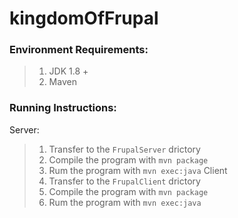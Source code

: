 # kingdomOfFrupal

### Environment Requirements:
> 1. JDK 1.8 +
> 2. Maven

### Running Instructions:
Server:
> 1. Transfer to the ```FrupalServer``` drictory
> 2. Compile the program with ```mvn package```
> 3. Rum the program with ```mvn exec:java```
Client
> 1. Transfer to the ```FrupalClient``` drictory
> 2. Compile the program with ```mvn package```
> 3. Rum the program with ```mvn exec:java```
